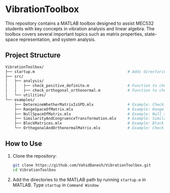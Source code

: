 # VibrationToolbox

This repository contains a MATLAB toolbox designed to assist MEC532 students with key concepts in vibration analysis and linear algebra. The toolbox covers several important topics such as matrix properties, state-space representation, and system analysis.

## Project Structure

```bash
VibrationToolbox/
├── startup.m                                         # Adds directories to the MATLAB path
├── src/
│   ├── analysis/
│   │   ├── check_positive_definite.m                 # Function to check if a matrix is positive definite
│   │   ├── check_orthogonal_orthonormal.m            # Function to check orthogonal and orthonormal matrices
│   └── utilities/
└── examples/
    ├── DetermineWhetherMatrixIsSPD.mlx               # Example: Checking positive definite property of a matrix
    ├── RangeSpaceOfMatrix.mlx                        # Example: Range space of a matrix
    ├── NullSpaceOfMatrix.mlx                         # Example: Null space of a matrix
    ├── SimilarityAndCongruenceTransformation.mlx     # Example: Similarity and congruence transformations
    ├── BlockMatrices.mlx                             # Example: Block matrices and their determinant and inverse
    └── OrthogonalAndOrthonormalMatrix.mlx            # Example: Check for orthogonal and orthonormal matrices

```


## How to Use

1. Clone the repository:
   ```bash
   git clone https://github.com/VahidDanesh/VibrationToolbox.git
   cd VibrationToolbox
   ```
2. Add the directories to the MATLAB path by running `startup.m` in MATLAB. Type `startup` in `Command Window`
